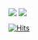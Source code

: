 <div>
    <a href="#"><img align=top src="https://github-readme-stats.vercel.app/api/top-langs/?username=miptleha&layout=compact&title_color=1F2328"/></a>
    <a href="#"><img align=top src="https://github-readme-stats.vercel.app/api?username=miptleha&rank_icon=percentile&include_all_commits=true"/></a>
<div>

[![Hits](https://hits.seeyoufarm.com/api/count/incr/badge.svg?url=https%3A%2F%2Fgithub.com%2Fmiptleha&count_bg=%230C7DBD&title_bg=%23555555&icon=&icon_color=%23E7E7E7&title=hits&edge_flat=false)](https://hits.seeyoufarm.com)
